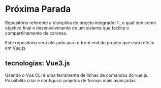 # Próxima Parada
Repositório referente a disciplina de projeto integrador II, o qual tem como objetivo final o desenvolvimento de um sistema que facilite o compartilhamento de caronas.

Este repositorio sera utilizado para o front end do projeto que esrá refeito em [Vue.js](https://vuejs.org/).</br>

## tecnologias: Vue3.js
Usando o Vue CLI é uma ferramenta de linhas de comandos do vue.js.
Possibilita  criar e configurar projetos de formas mais avançadas.
